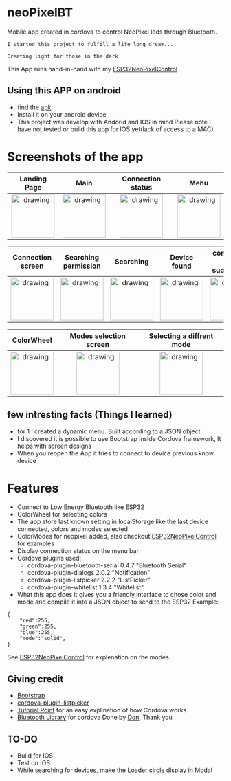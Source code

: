 # neoPixelBT
Mobile app created in cordova to control NeoPixel leds through Bluetooth.

``` I started this project to fulfill a life long dream... ```

``` Creating light for those in the dark ```

This App runs hand-in-hand with my [ESP32NeoPixelControl](https://github.com/sirpauley/ESP32NeoPixelControl)

## Using this APP on android
* find the [apk](../DemoAPK/)
* Install it on your android device
* This project was develop with Andorid and IOS in mind Please note I have not tested or build this app for IOS yet(lack of access to a MAC)

# Screenshots of the app

| Landing Page | Main | Connection status | Menu |
|:-----------:|:-------:|:---------------:|:-----:|
| <img src="readme/1-landing.png" alt="drawing" width="100"/> | <img src="readme/2-main.png" alt="drawing" width="100"/> | <img src="readme/3-mainStatus.png" alt="drawing" width="100"/> | <img src="readme/4-menu.png" alt="drawing" width="100"/> |

| Connection screen | Searching permission | Searching | Device found | connection is successfull | Connected status |
|:-----------------:|:--------------------:|:---------:|:------------:|:------------------------:|:----------------:|
| <img src="readme/5-ConnectionScreen.png" alt="drawing" width="100"/> | <img src="readme/6-ConnectionScreenPermisionWhenSearching.png" alt="drawing" width="100"/> | <img src="readme/loadingDemo.gif" alt="drawing" width="100"/> | <img src="readme/7-DevicesFound.png" alt="drawing" width="100"/> | <img src="readme/8-DeviceConnected.png" alt="drawing" width="100"/> | <img src="readme/9-StatusBarChanged.png" alt="drawing" width="100"/> |

| ColorWheel | Modes selection screen | Selecting a diffrent mode |
|:----------:|:----------------------:|:-------------------------:|
 <img src="readme/10-ColorWheel.png" alt="drawing" width="100"/> | <img src="readme/11-Mode.png" alt="drawing" width="100"/> | <img src="readme/12-ModeMenuOpen.png" alt="drawing" width="100"/> |

## few intresting facts (Things I learned)
* for 1 I created a dynamic menu. Built according to a JSON object
* I discovered it is possible to use Bootstrap inside Cordova framework, It helps with screen designs
* When you reopen the App it tries to connect to device previous know device

# Features
* Connect to Low Energy Bluetooth like ESP32
* ColorWheel for selecting colors
* The app store last known setting in localStorage like the last device connected, colors and modes selected
* ColorModes for neopixel added, also checkout [ESP32NeoPixelControl](https://github.com/sirpauley/ESP32NeoPixelControl) for examples
* Display connection status on the menu bar
* Cordova plugins used:
    * cordova-plugin-bluetooth-serial 0.4.7 "Bluetooth Serial"
    * cordova-plugin-dialogs 2.0.2 "Notification"
    * cordova-plugin-listpicker 2.2.2 "ListPicker"
    * cordova-plugin-whitelist 1.3.4 "Whitelist"
* What this app does it gives you a friendly interface to chose color and mode and compile it into a JSON object to send to the ESP32
Example: 

```
{
    "red":255,
    "green":255,
    "blue":255,
    "mode":"solid",
}
```
See [ESP32NeoPixelControl](https://github.com/sirpauley/ESP32NeoPixelControl) for explenation on the modes

## Giving credit
* [Bootstrap](https://getbootstrap.com/docs/4.0/getting-started/introduction/)
* [cordova-plugin-listpicker](https://github.com/roberthovhannisyan/PhoneGap-Plugin-ListPicker)
* [Tutorial Point](https://www.tutorialspoint.com/cordova/index.htm) for an easy explination of how Cordova works
* [Bluetooth Library](https://github.com/don/BluetoothSerial) for cordova  Done by [Don](https://github.com/don), Thank you 

## TO-DO
* Build for IOS
* Test on IOS
* While searching for devices, make the Loader circle display in Modal
